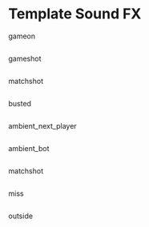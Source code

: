 # Template Sound FX

gameon
```text

```
gameshot
```text

```
matchshot
```text

```
busted
```text

```
ambient_next_player
```text

```
ambient_bot
```text

```
matchshot
```text

```
miss
```text

```
outside
```text

```
